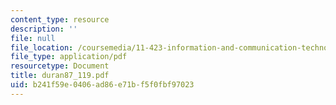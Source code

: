 ```yaml
---
content_type: resource
description: ''
file: null
file_location: /coursemedia/11-423-information-and-communication-technologies-in-community-development-spring-2004/b241f59e0406ad86e71bf5f0fbf97023_duran87_119.pdf
file_type: application/pdf
resourcetype: Document
title: duran87_119.pdf
uid: b241f59e-0406-ad86-e71b-f5f0fbf97023
---
```

